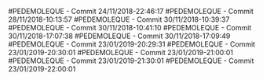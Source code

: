 #PEDEMOLEQUE - Commit 24/11/2018-22:46:17
#PEDEMOLEQUE - Commit 28/11/2018-10:13:57
#PEDEMOLEQUE - Commit 30/11/2018-10:39:37
#PEDEMOLEQUE - Commit 30/11/2018-10:41:10
#PEDEMOLEQUE - Commit 30/11/2018-17:07:38
#PEDEMOLEQUE - Commit 30/11/2018-17:09:49
#PEDEMOLEQUE - Commit 23/01/2019-20:29:31
#PEDEMOLEQUE - Commit 23/01/2019-20:30:01
#PEDEMOLEQUE - Commit 23/01/2019-21:00:01
#PEDEMOLEQUE - Commit 23/01/2019-21:30:01
#PEDEMOLEQUE - Commit 23/01/2019-22:00:01
